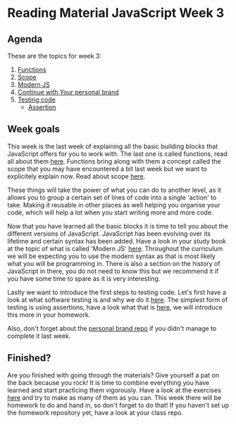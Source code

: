 # Reading Material JavaScript Week 3

## Agenda

These are the topics for week 3:

1. [Functions](https://study.hackyourfuture.net/#/javascript/functions)
2. [Scope](https://study.hackyourfuture.net/#/javascript/scope)
3. [Modern JS](https://study.hackyourfuture.net/#/javascript/modern-js)
4. [Continue with Your personal brand](https://github.com/HackYourFuture/yourpersonalbrand)
5. [Testing code](https://www.ministryoftesting.com/dojo/series/the-testing-planet-2017/lessons/so-what-is-software-testing)
   - [Assertion](https://study.hackyourfuture.net/#/testing/assertion)

## Week goals
This week is the last week of explaining all the basic building blocks that JavaScript offers for you to work with. The last one is called functions, read all about them [here](https://study.hackyourfuture.net/#/javascript/functions). Functions bring along with them a concept called the scope that you may have encountered a bit last week but we want to explicitely explain now. Read about scope [here](https://study.hackyourfuture.net/#/javascript/scope).

These things will take the power of what you can do to another level, as it allows you to group a certain set of lines of code into a single 'action' to take. Making it reusable in other places as well helping you organise your code, which will help a lot when you start writing more and more code. 

Now that you have learned all the basic blocks it is time to tell you about the different versions of JavaScript. JavaScript has been evolving over its lifetime and certain syntax has been added. Have a look in your study book at the topic of what is called 'Modern JS' [here](https://study.hackyourfuture.net/#/javascript/modern-js). Throughout the curriculum we will be expecting you to use the modern syntax as that is most likely what you will be programming in. There is also a section on the history of JavaScript in there, you do not need to know this but we recommend it if you have some time to spare as it is very interesting.

Lastly we want to introduce the first steps to testing code. Let's first have a look at what software testing is and why we do it [here](https://www.ministryoftesting.com/dojo/series/the-testing-planet-2017/lessons/so-what-is-software-testing). The simplest form of testing is using assertions, have a look what that is [here](https://study.hackyourfuture.net/#/testing/assertion), we will introduce this more in your homework.

Also, don't forget about the [personal brand repo](https://github.com/HackYourFuture/yourpersonalbrand) if you didn't manage to complete it last week.

## Finished?

Are you finished with going through the materials? Give yourself a pat on the back because you rock! It is time to combine everything you have learned and start practicing them vigorously. Have a look at the exercises [here](./MAKEME.md) and try to make as many of them as you can. This week there will be homework to do and hand in, so don't forget to do that! If you haven't set up the homework repository yet, have a look at your class repo.
